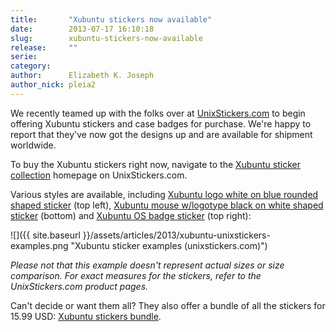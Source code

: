 ```yaml
---
title:       "Xubuntu stickers now available"
date:        2013-07-17 16:10:18
slug:        xubuntu-stickers-now-available
release:     ""
serie:       
category:    
author:      Elizabeth K. Joseph
author_nick: pleia2
---
```


We recently teamed up with the folks over at [UnixStickers.com](http://www.unixstickers.com) to begin offering Xubuntu stickers and case badges for purchase. We're happy to report that they've now got the designs up and are available for shipment worldwide.

To buy the Xubuntu stickers right now, navigate to the [Xubuntu sticker collection](http://www.unixstickers.com/xubuntu) homepage on UnixStickers.com.

Various styles are available, including [Xubuntu logo white on blue rounded shaped sticker](http://www.unixstickers.com/xubuntu/xubuntu-linux-blue-rounded-shaped-sticker) (top left), [Xubuntu mouse w/logotype black on white shaped sticker](http://www.unixstickers.com/xubuntu/xubuntu-linux-white-logo-with-type-shaped-sticker) (bottom) and [Xubuntu OS badge sticker](http://www.unixstickers.com/xubuntu/xubuntu-linux-os-badge-sticker) (top right):

![]({{ site.baseurl }}/assets/articles/2013/xubuntu-unixstickers-examples.png "Xubuntu sticker examples (unixstickers.com)")

*Please not that this example doesn't represent actual sizes or size comparison. For exact measures for the stickers, refer to the UnixStickers.com product pages.*

Can't decide or want them all? They also offer a bundle of all the stickers for 15.99 USD: [Xubuntu stickers bundle](http://www.unixstickers.com/xubuntu?product_id=221).
